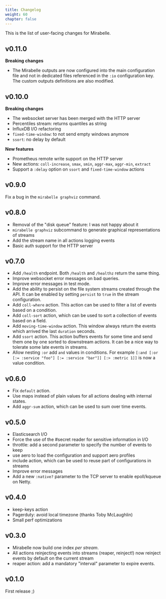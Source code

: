 ```yaml
---
title: Changelog
weight: 60
chapter: false
---
```


This is the list of user-facing changes for Mirabelle.

## v0.11.0

**Breaking changes**

- The Mirabelle outputs are now configured into the main configuration file and not in dedicated files referenced in the `:io` configuration key.
The custom outputs definitions are also modified.

## v0.10.0

**Breaking changes**

- The websocket server has been merged with the HTTP server
- Percentiles stream: returns quantiles as string
- InfluxDB I/O refactoring
- `fixed-time-window`: to not send empty windows anymore
- `ssort`: no delay by default

**New features**

- Prometheus remote write support on the HTTP server
- New actions: `coll-increase`, `smax`, `smin`, `aggr-max`, `aggr-min`, `extract`
- Support a `:delay` option on `ssort` and `fixed-time-window` actions

## v0.9.0

Fix a bug in the `mirabelle graphviz` command.

## v0.8.0

- Removal of the "disk queue" feature: I was not happy about it
- `mirabelle graphviz` subcommand to generate graphical representations of streams
- Add the stream name in all actions logging events
- Basic auth support for the HTTP server

## v0.7.0

- Add `/health` endpoint. Both `/health` and `/healthz` return the same thing.
- Improve websocket error messages on bad queries.
- Improve error messages in test mode.
- Add the ability to persist on the file system streams created through the API. It can be enabled by setting `persist` to `true` in the stream configuration.
- Add `coll-where` action. This action can be used to filter a list of events based on a condition.
- Add `coll-sort` action, which can be used to sort a collection of events based on a field.
- Add `moving-time-window` action. This window always return the events which arrived the last `duration` seconds.
- Add `ssort` action. This action buffers events for some time and send them one by one sorted to downstream actions. It can be a nice way to tolerate some late events in streams.
- Allow nesting `:or` add `and` values in conditions. For example `[:and [:or [:= :service "foo"] [:= :service "bar"]] [:> :metric 1]]` is now a value condition.

## v0.6.0

- Fix `default` action.
- Use maps instead of plain values for all actions dealing with internal states.
- Add `aggr-sum` action, which can be used to sum over time events.

## v0.5.0

- Elasticsearch I/O
- Force the use of the #secret reader for sensitive information in I/O
- throttle: add a second parameter to specify the number of events to keep
- use aero to load the configuration and support aero profiles
- include action, which can be used to reuse part of configurations in streams
- Improve error messages
- Add a new `:native?` parameter to the TCP server to enable epoll/kqueue on Netty.

## v0.4.0

- keep-keys action
- Pagerduty: avoid local timezone (thanks Toby McLaughlin)
- Small perf optimizations

## v0.3.0

- Mirabelle now build one index *per stream*.
- All actions reinjecting events into streams (reaper, reinject!) now reinject events by default on the current stream
- reaper action: add a mandatory "interval" parameter to expire events.

## v0.1.0

First release ;)
